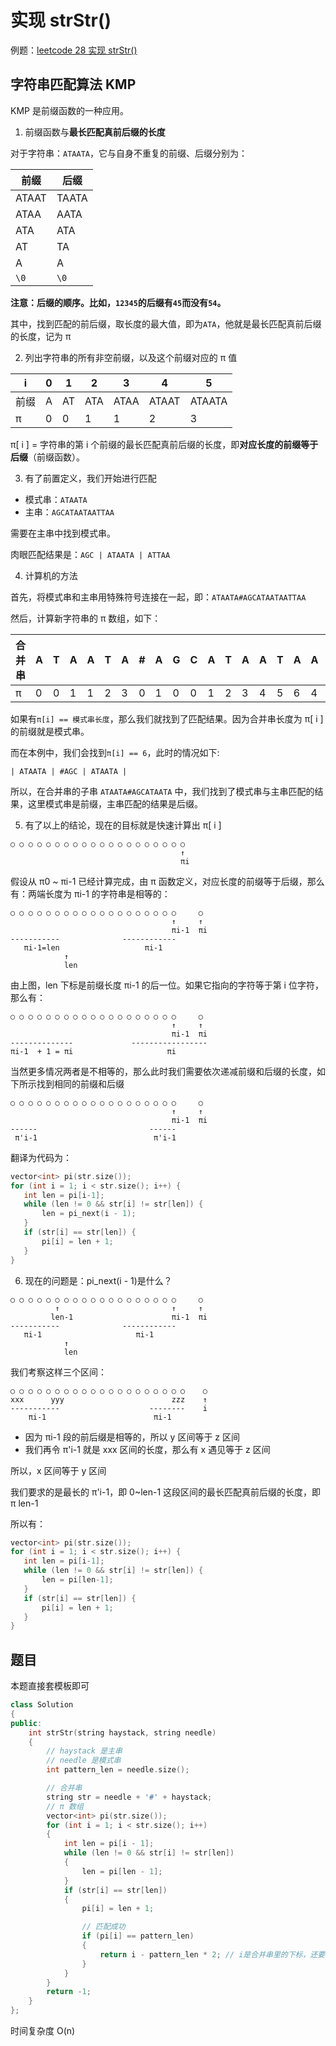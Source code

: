 # 实现 strStr()

例题：[leetcode 28 实现 strStr()](https://leetcode.cn/problems/find-the-index-of-the-first-occurrence-in-a-string/description/)

## 字符串匹配算法 KMP

KMP 是前缀函数的一种应用。

1. 前缀函数与**最长匹配真前后缀的长度**

对于字符串：`ATAATA`，它与自身不重复的前缀、后缀分别为：

| 前缀  | 后缀  |
| ----- | ----- |
| ATAAT | TAATA |
| ATAA  | AATA  |
| ATA   | ATA   |
| AT    | TA    |
| A     | A     |
| `\0`  | `\0`  |

**注意：后缀的顺序。比如，`12345`的后缀有`45`而没有`54`。**

其中，找到匹配的前后缀，取长度的最大值，即为`ATA`，他就是最长匹配真前后缀的长度，记为 π

2. 列出字符串的所有非空前缀，以及这个前缀对应的 π 值

| i    | 0   | 1   | 2   | 3    | 4     | 5      |
| ---- | --- | --- | --- | ---- | ----- | ------ |
| 前缀 | A   | AT  | ATA | ATAA | ATAAT | ATAATA |
| π    | 0   | 0   | 1   | 1    | 2     | 3      |

π[ i ] = 字符串的第 i 个前缀的最长匹配真前后缀的长度，即**对应长度的前缀等于后缀**（前缀函数）。

3. 有了前置定义，我们开始进行匹配

- 模式串：`ATAATA`
- 主串：`AGCATAATAATTAA`

需要在主串中找到模式串。

肉眼匹配结果是：`AGC | ATAATA | ATTAA`

4. 计算机的方法

首先，将模式串和主串用特殊符号连接在一起，即：`ATAATA#AGCATAATAATTAA`

然后，计算新字符串的 π 数组，如下：

| 合并串 | A   | T   | A   | A   | T   | A   | #   | A   | G   | C   | A   | T   | A   | A   | T   | A   | A   | T   | T   | A   | A   |
| ------ | --- | --- | --- | --- | --- | --- | --- | --- | --- | --- | --- | --- | --- | --- | --- | --- | --- | --- | --- | --- | --- |
| π      | 0   | 0   | 1   | 1   | 2   | 3   | 0   | 1   | 0   | 0   | 1   | 2   | 3   | 4   | 5   | 6   | 4   | 5   | 0   | 1   | 1   |

如果有`π[i] == 模式串长度`，那么我们就找到了匹配结果。因为合并串长度为 π[ i ]的前缀就是模式串。

而在本例中，我们会找到`π[i] == 6`，此时的情况如下:

```
| ATAATA | #AGC | ATAATA |
```

所以，在合并串的子串 `ATAATA#AGCATAATA` 中，我们找到了模式串与主串匹配的结果，这里模式串是前缀，主串匹配的结果是后缀。

5. 有了以上的结论，现在的目标就是快速计算出 π[ i ]

```
○ ○ ○ ○ ○ ○ ○ ○ ○ ○ ○ ○ ○ ○ ○ ○ ○ ○ ○ ○
                                      ↑
                                      πi
```

假设从 π0 ~ πi-1 已经计算完成，由 π 函数定义，对应长度的前缀等于后缀，那么有：两端长度为 πi-1 的字符串是相等的：

```
○ ○ ○ ○ ○ ○ ○ ○ ○ ○ ○ ○ ○ ○ ○ ○ ○ ○ ○     ○
                                    ↑     ↑
                                    πi-1  πi
-----------              ------------
   πi-1=len                   πi-1
            ↑
            len
```

由上图，len 下标是前缀长度 πi-1 的后一位。如果它指向的字符等于第 i 位字符，那么有：

```
○ ○ ○ ○ ○ ○ ○ ○ ○ ○ ○ ○ ○ ○ ○ ○ ○ ○ ○     ○
                                    ↑     ↑
                                    πi-1  πi
--------------             -----------------
πi-1  + 1 = πi                     πi
```

当然更多情况两者是不相等的，那么此时我们需要依次递减前缀和后缀的长度，如下所示找到相同的前缀和后缀

```
○ ○ ○ ○ ○ ○ ○ ○ ○ ○ ○ ○ ○ ○ ○ ○ ○ ○ ○     ○
                                    ↑     ↑
                                    πi-1  πi
------                         ------
 π'i-1                          π'i-1
```

翻译为代码为：

```cpp
vector<int> pi(str.size());
for (int i = 1; i < str.size(); i++) {
   int len = pi[i-1];
   while (len != 0 && str[i] != str[len]) {
       len = pi_next(i - 1);
   }
   if (str[i] == str[len]) {
       pi[i] = len + 1;
   }
}
```

6. 现在的问题是：pi_next(i - 1)是什么？

```
○ ○ ○ ○ ○ ○ ○ ○ ○ ○ ○ ○ ○ ○ ○ ○ ○ ○ ○     ○
          ↑                         ↑     ↑
         len-1                      πi-1  πi
-----------              ------------
   πi-1                     πi-1
            ↑
            len
```

我们考察这样三个区间：

```
○ ○ ○ ○ ○ ○ ○ ○ ○ ○ ○ ○ ○ ○ ○ ○ ○ ○ ○ ○    ○
xxx      yyy                        zzz    ↑
-----------                    --------    i
    πi-1                        πi-1
```

- 因为 πi-1 段的前后缀是相等的，所以 y 区间等于 z 区间
- 我们再令 π'i-1 就是 xxx 区间的长度，那么有 x 遇见等于 z 区间

所以，x 区间等于 y 区间

我们要求的是最长的 π'i-1，即 0~len-1 这段区间的最长匹配真前后缀的长度，即 π len-1

所以有：

```cpp
vector<int> pi(str.size());
for (int i = 1; i < str.size(); i++) {
   int len = pi[i-1];
   while (len != 0 && str[i] != str[len]) {
       len = pi[len-1];
   }
   if (str[i] == str[len]) {
       pi[i] = len + 1;
   }
}
```

## 题目

本题直接套模板即可

```cpp
class Solution
{
public:
    int strStr(string haystack, string needle)
    {
        // haystack 是主串
        // needle 是模式串
        int pattern_len = needle.size();

        // 合并串
        string str = needle + '#' + haystack;
        // π 数组
        vector<int> pi(str.size());
        for (int i = 1; i < str.size(); i++)
        {
            int len = pi[i - 1];
            while (len != 0 && str[i] != str[len])
            {
                len = pi[len - 1];
            }
            if (str[i] == str[len])
            {
                pi[i] = len + 1;

                // 匹配成功
                if (pi[i] == pattern_len)
                {
                    return i - pattern_len * 2; // i是合并串里的下标，还要注意减掉合并串中的模式串前缀。
                }
            }
        }
        return -1;
    }
};
```

时间复杂度 O(n)
